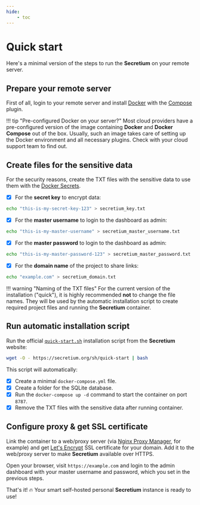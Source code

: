 ```yaml
---
hide:
    - toc
---
```


# Quick start

Here's a minimal version of the steps to run the **Secretium** on your remote server.

## Prepare your remote server

First of all, login to your remote server and install [Docker][docker_install_url] with the [Compose][docker_compose_install_url] plugin.

!!! tip "Pre-configured Docker on your server?"
    Most cloud providers have a pre-configured version of the image containing **Docker** and **Docker Compose** out of the box. Usually, such an image takes care of setting up the Docker environment and all necessary plugins. Check with your cloud support team to find out.

## Create files for the sensitive data

For the security reasons, create the TXT files with the sensitive data to use them with the [Docker Secrets][docker_secrets_url].

- [x] For the **secret key** to encrypt data:

``` bash
echo "this-is-my-secret-key-123" > secretium_key.txt
```

- [x] For the **master username** to login to the dashboard as admin:

``` bash
echo "this-is-my-master-username" > secretium_master_username.txt
```

- [x] For the **master password** to login to the dashboard as admin:

``` bash
echo "this-is-my-master-password-123" > secretium_master_password.txt
```

- [x] For the **domain name** of the project to share links:

``` bash
echo "example.com" > secretium_domain.txt
```

!!! warning "Naming of the TXT files"
    For the current version of the installation ("quick"), it is highly recommended **not** to change the file names. They will be used by the automatic installation script to create required project files and running the **Secretium** container.

## Run automatic installation script

Run the official [`quick-start.sh`][repo_quick_start_sh_url] installation script from the **Secretium** website:

``` bash
wget -O - https://secretium.org/sh/quick-start | bash
```

This script will automatically:

- [x] Create a minimal `docker-compose.yml` file.
- [x] Create a folder for the SQLite database.
- [x] Run the `docker-compose up -d` command to start the container on port `8787`.
- [x] Remove the TXT files with the sensitive data after running container.

## Configure proxy & get SSL certificate

Link the container to a web/proxy server (via [Nginx Proxy Manager][nginx_proxy_manager_url], for example) and get [Let's Encrypt][lets_encrypt_url] SSL certificate for your domain. Add it to the web/proxy server to make **Secretium** available over HTTPS.

Open your browser, visit `https://example.com` and login to the admin dashboard with your master username and password, which you set in the previous steps.

That's it! :fire: Your smart self-hosted personal **Secretium** instance is ready to use!

<!-- Links -->

[repo_quick_start_sh_url]: https://github.com/secretium/secretium/blob/main/quick-start.sh

<!-- Docker links -->

[docker_install_url]: https://docs.docker.com/engine/install/#server
[docker_compose_install_url]: https://docs.docker.com/compose/install/linux/
[docker_secrets_url]: https://docs.docker.com/engine/swarm/secrets/

<!-- Other links -->

[nginx_proxy_manager_url]: https://nginxproxymanager.org
[lets_encrypt_url]: https://letsencrypt.org